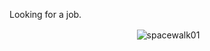 Looking for a job.
<p align="center">&nbsp;<img align="center" src="https://github-readme-stats.vercel.app/api?username=spacewalk01&show_icons=true&hide_border=true&hide_title=true&include_all_commits=true&theme=graywhite" alt="spacewalk01" />
</p>










